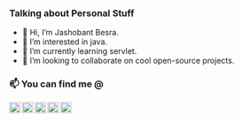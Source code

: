 
### Talking about Personal Stuff

- 👋 Hi, I’m Jashobant Besra.
- 👀 I’m interested in java.
- 🌱 I’m currently learning servlet.
- 💞️ I’m looking to collaborate on cool open-source projects.


### 📫 You can find me @

[<img align="left" alt="LinkedIn" width="20px" src="https://cdn.jsdelivr.net/npm/simple-icons@v3/icons/linkedin.svg" />](https://www.linkedin.com/in/jashobant-besra/)
[<img align="left" alt="Twitter" width="20px" src="https://cdn.jsdelivr.net/npm/simple-icons@v3/icons/twitter.svg" />](https://twitter.com/Jashobant2)
[<img align="left" alt="Instagram" width="20px" src="https://cdn.jsdelivr.net/npm/simple-icons@v3/icons/instagram.svg" />](https://www.instagram.com/i_m_jasho/)
[<img align="left" alt="facebook" width="20px" src="https://cdn.jsdelivr.net/npm/simple-icons@v3/icons/facebook.svg" />](https://www.facebook.com/jashobant.besra.3/)
 <a href="mailto:jashobantbesra@gmail.com"> <img width="20px" src="https://cdn.jsdelivr.net/npm/simple-icons@v3/icons/gmail.svg" /> </a>
